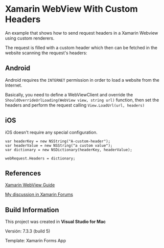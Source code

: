 # Xamarin WebView With Custom Headers
An example that shows how to send request headers in a Xamarin Webview using custom renderers.

The request is filled with a custom header which then can be fetched in the website scanning the request's headers:


## Android

Android requires the `INTERNET` permission in order to load a website from the Internet.

Basically, you need to define a WebViewClient and override the `ShouldOverrideUrlLoading(WebView view, string url)` function, then set the headers and perform the request calling `View.LoadUrl(url, headers)`


## iOS

iOS doesn't require any special configuration.

```
var headerKey = new NSString("A-custom-header");
var headerValue = new NSString("a custom value");
var dictionary = new NSDictionary(headerKey, headerValue);

webRequest.Headers = dictionary;
```


## References

[Xamarin WebView Guide](https://developer.xamarin.com/guides/xamarin-forms/user-interface/webview/)

[My discussion in Xamarin Forums](https://forums.xamarin.com/discussion/57284/it-is-possible-to-send-headers-when-calling-a-webview)


## Build Information

This project was created in **Visual Studio for Mac**

Versión: 7.3.3 (build 5)

Template: Xamarin Forms App

